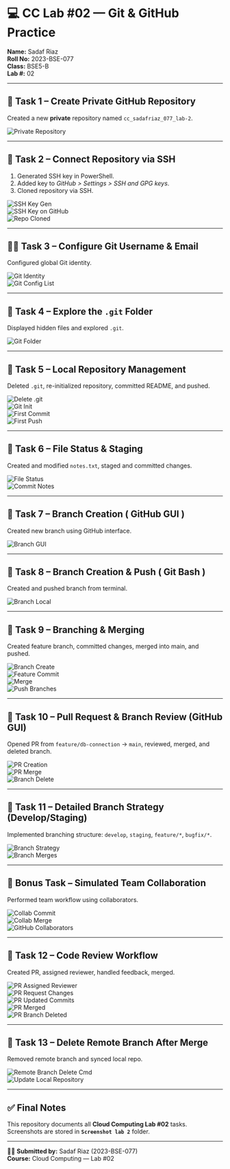 ﻿# 💻 CC Lab #02 — Git & GitHub Practice

**Name:** Sadaf Riaz  
**Roll No:** 2023-BSE-077  
**Class:** BSE5-B  
**Lab #:** 02  

---

## 📘 Task 1 – Create Private GitHub Repository
Created a new **private** repository named `cc_sadafriaz_077_lab-2`.

![Private Repository](./Screenshot%20lab%202/01repo_private.png)

---

## 🔐 Task 2 – Connect Repository via SSH
1. Generated SSH key in PowerShell.  
2. Added key to *GitHub > Settings > SSH and GPG keys*.  
3. Cloned repository via SSH.

![SSH Key Gen](./Screenshot%20lab%202/02ssh_keygen.png)  
![SSH Key on GitHub](./Screenshot%20lab%202/03github_sshkey.png)  
![Repo Cloned](./Screenshot%20lab%202/04ssh_clone.png)

---

## 🧑‍💻 Task 3 – Configure Git Username & Email
Configured global Git identity.

![Git Identity](./Screenshot%20lab%202/05git_identity.png)  
![Git Config List](./Screenshot%20lab%202/06git_config_list.png)

---

## 📂 Task 4 – Explore the `.git` Folder
Displayed hidden files and explored `.git`.

![Git Folder](./Screenshot%20lab%202/07git_folder.png)

---

## 🧱 Task 5 – Local Repository Management
Deleted `.git`, re-initialized repository, committed README, and pushed.

![Delete .git](./Screenshot%20lab%202/08delete_git.png)  
![Git Init](./Screenshot%20lab%202/09git_init.png)  
![First Commit](./Screenshot%20lab%202/10first_commit.png)  
![First Push](./Screenshot%20lab%202/11first_push.png.jpg)

---

## 📝 Task 6 – File Status & Staging
Created and modified `notes.txt`, staged and committed changes.

![File Status](./Screenshot%20lab%202/12status1.png)  
![Commit Notes](./Screenshot%20lab%202/13commit_notes.png)

---

## 🌿 Task 7 – Branch Creation ( GitHub GUI )
Created new branch using GitHub interface.

![Branch GUI](./Screenshot%20lab%202/13bugfix_branch_gui.png)

---

## 🌱 Task 8 – Branch Creation & Push ( Git Bash )
Created and pushed branch from terminal.

![Branch Local](./Screenshot%20lab%202/14bugfix_branch_local.png)

---

## 🔀 Task 9 – Branching & Merging
Created feature branch, committed changes, merged into main, and pushed.

![Branch Create](./Screenshot%20lab%202/16branch_create.png)  
![Feature Commit](./Screenshot%20lab%202/17feature_commit.png)  
![Merge](./Screenshot%20lab%202/18merge.png)  
![Push Branches](./Screenshot%20lab%202/19push_branches.png)

---

## 🧩 Task 10 – Pull Request & Branch Review (GitHub GUI)
Opened PR from `feature/db-connection` → `main`, reviewed, merged, and deleted branch.

![PR Creation](./Screenshot%20lab%202/20pr_creation.png)  
![PR Merge](./Screenshot%20lab%202/21pr_merge.png)  
![Branch Delete](./Screenshot%20lab%202/22branch_delete.png)

---

## 🧠 Task 11 – Detailed Branch Strategy (Develop/Staging)
Implemented branching structure: `develop`, `staging`, `feature/*`, `bugfix/*`.

![Branch Strategy](./Screenshot%20lab%202/23branch_strategy.png)  
![Branch Merges](./Screenshot%20lab%202/24branch_merges.png)

---

## 👥 Bonus Task – Simulated Team Collaboration
Performed team workflow using collaborators.

![Collab Commit](./Screenshot%20lab%202/25collab_commit.png)  
![Collab Merge](./Screenshot%20lab%202/26collab_merge.png)  
![GitHub Collaborators](./Screenshot%20lab%202/27github%20collaborators.png)

---

## 🧾 Task 12 – Code Review Workflow
Created PR, assigned reviewer, handled feedback, merged.

![PR Assigned Reviewer](./Screenshot%20lab%202/29pr_assigned_reviewer.png)  
![PR Request Changes](./Screenshot%20lab%202/30pr_request_changes.png)  
![PR Updated Commits](./Screenshot%20lab%202/31pr_updated_with_commits.png.jpg)  
![PR Merged](./Screenshot%20lab%202/32pr_merged.png)  
![PR Branch Deleted](./Screenshot%20lab%202/33pr_branch_deleted.png.jpg)

---

## 🧹 Task 13 – Delete Remote Branch After Merge
Removed remote branch and synced local repo.

![Remote Branch Delete Cmd](./Screenshot%20lab%202/34remote_branch_delete_cmd.png)  
![Update Local Repository](./Screenshot%20lab%202/35Update%20Local%20Repository.png)

---

## ✅ Final Notes
This repository documents all **Cloud Computing Lab #02** tasks.  
Screenshots are stored in **`Screenshot lab 2`** folder.

---

🧑‍🎓 **Submitted by:** Sadaf Riaz (2023-BSE-077)  
**Course:** Cloud Computing — Lab #02
